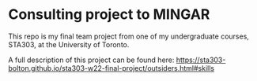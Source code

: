 # Consulting project to MINGAR

This repo is my final team project from one of my undergraduate courses, STA303, at the University of Toronto. 

A full description of this project can be found here: https://sta303-bolton.github.io/sta303-w22-final-project/outsiders.html#skills
